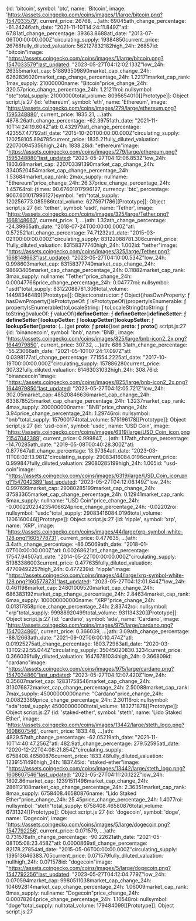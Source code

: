 {id: 'bitcoin', symbol: 'btc', name: 'Bitcoin', image: 'https://assets.coingecko.com/coins/images/1/large/bitcoin.png?1547033579', current_price: 26768, …}ath: 69045ath_change_percentage: -61.24246ath_date: "2021-11-10T14:24:11.849Z"atl: 67.81atl_change_percentage: 39363.8688atl_date: "2013-07-06T00:00:00.000Z"circulating_supply: 19384850current_price: 26768fully_diluted_valuation: 562127832182high_24h: 26857id: "bitcoin"image: "https://assets.coingecko.com/coins/images/1/large/bitcoin.png?1547033579"last_updated: "2023-05-27T04:12:02.133Z"low_24h: 26355market_cap: 518893509890market_cap_change_24h: 6262836020market_cap_change_percentage_24h: 1.22171market_cap_rank: 1max_supply: 21000000name: "Bitcoin"price_change_24h: 320.57price_change_percentage_24h: 1.21211roi: nullsymbol: "btc"total_supply: 21000000total_volume: 8095654010[[Prototype]]: Object
script.js:27 {id: 'ethereum', symbol: 'eth', name: 'Ethereum', image: 'https://assets.coingecko.com/coins/images/279/large/ethereum.png?1595348880', current_price: 1835.21, …}ath: 4878.26ath_change_percentage: -62.39751ath_date: "2021-11-10T14:24:19.604Z"atl: 0.432979atl_change_percentage: 423557.47792atl_date: "2015-10-20T00:00:00.000Z"circulating_supply: 120258105.894785current_price: 1835.21fully_diluted_valuation: 220700945356high_24h: 1838.28id: "ethereum"image: "https://assets.coingecko.com/coins/images/279/large/ethereum.png?1595348880"last_updated: "2023-05-27T04:12:06.853Z"low_24h: 1803.68market_cap: 220703391390market_cap_change_24h: 3340520454market_cap_change_percentage_24h: 1.53684market_cap_rank: 2max_supply: nullname: "Ethereum"price_change_24h: 26.37price_change_percentage_24h: 1.45764roi: {times: 90.67601017996127, currency: 'btc', percentage: 9067.601017996127}symbol: "eth"total_supply: 120256773.085986total_volume: 6275971786[[Prototype]]: Object
script.js:27 {id: 'tether', symbol: 'usdt', name: 'Tether', image: 'https://assets.coingecko.com/coins/images/325/large/Tether.png?1668148663', current_price: 1, …}ath: 1.32ath_change_percentage: -24.39965ath_date: "2018-07-24T00:00:00.000Z"atl: 0.572521atl_change_percentage: 74.71232atl_date: "2015-03-02T00:00:00.000Z"circulating_supply: 83122088781.306current_price: 1fully_diluted_valuation: 83158377740high_24h: 1.002id: "tether"image: "https://assets.coingecko.com/coins/images/325/large/Tether.png?1668148663"last_updated: "2023-05-27T04:10:00.534Z"low_24h: 0.998603market_cap: 83158377740market_cap_change_24h: 98693405market_cap_change_percentage_24h: 0.11882market_cap_rank: 3max_supply: nullname: "Tether"price_change_24h: 0.00047766price_change_percentage_24h: 0.04777roi: nullsymbol: "usdt"total_supply: 83122088781.306total_volume: 14498346489[[Prototype]]: Objectconstructor: ƒ Object()hasOwnProperty: ƒ hasOwnProperty()isPrototypeOf: ƒ isPrototypeOf()propertyIsEnumerable: ƒ propertyIsEnumerable()toLocaleString: ƒ toLocaleString()toString: ƒ toString()valueOf: ƒ valueOf()__defineGetter__: ƒ __defineGetter__()__defineSetter__: ƒ __defineSetter__()__lookupGetter__: ƒ __lookupGetter__()__lookupSetter__: ƒ __lookupSetter__()__proto__: (...)get __proto__: ƒ __proto__()set __proto__: ƒ __proto__()
script.js:27 {id: 'binancecoin', symbol: 'bnb', name: 'BNB', image: 'https://assets.coingecko.com/coins/images/825/large/bnb-icon2_2x.png?1644979850', current_price: 307.32, …}ath: 686.31ath_change_percentage: -55.23066ath_date: "2021-05-10T07:24:17.097Z"atl: 0.0398177atl_change_percentage: 771554.2225atl_date: "2017-10-19T00:00:00.000Z"circulating_supply: 157886280current_price: 307.32fully_diluted_valuation: 61463031032high_24h: 308.76id: "binancecoin"image: "https://assets.coingecko.com/coins/images/825/large/bnb-icon2_2x.png?1644979850"last_updated: "2023-05-27T04:12:05.721Z"low_24h: 302.05market_cap: 48520846636market_cap_change_24h: 633878525market_cap_change_percentage_24h: 1.3237market_cap_rank: 4max_supply: 200000000name: "BNB"price_change_24h: 3.94price_change_percentage_24h: 1.29746roi: nullsymbol: "bnb"total_supply: 157900174total_volume: 575196178[[Prototype]]: Object
script.js:27 {id: 'usd-coin', symbol: 'usdc', name: 'USD Coin', image: 'https://assets.coingecko.com/coins/images/6319/large/USD_Coin_icon.png?1547042389', current_price: 0.999847, …}ath: 1.17ath_change_percentage: -14.70285ath_date: "2019-05-08T00:40:28.300Z"atl: 0.877647atl_change_percentage: 13.97354atl_date: "2023-03-11T08:02:13.981Z"circulating_supply: 29083416084.0196current_price: 0.999847fully_diluted_valuation: 29080285199high_24h: 1.005id: "usd-coin"image: "https://assets.coingecko.com/coins/images/6319/large/USD_Coin_icon.png?1547042389"last_updated: "2023-05-27T04:12:06.149Z"low_24h: 0.997699market_cap: 29080285199market_cap_change_24h: 37583365market_cap_change_percentage_24h: 0.12941market_cap_rank: 5max_supply: nullname: "USD Coin"price_change_24h: -0.000220234235406624price_change_percentage_24h: -0.02202roi: nullsymbol: "usdc"total_supply: 29083416084.0196total_volume: 1206160046[[Prototype]]: Object
script.js:27 {id: 'ripple', symbol: 'xrp', name: 'XRP', image: 'https://assets.coingecko.com/coins/images/44/large/xrp-symbol-white-128.png?1605778731', current_price: 0.477635, …}ath: 3.4ath_change_percentage: -86.05069ath_date: "2018-01-07T00:00:00.000Z"atl: 0.00268621atl_change_percentage: 17547.94507atl_date: "2014-05-22T00:00:00.000Z"circulating_supply: 51983386003current_price: 0.477635fully_diluted_valuation: 47709492257high_24h: 0.477239id: "ripple"image: "https://assets.coingecko.com/coins/images/44/large/xrp-symbol-white-128.png?1605778731"last_updated: "2023-05-27T04:12:01.844Z"low_24h: 0.461198market_cap: 24801009520market_cap_change_24h: 686383192market_cap_change_percentage_24h: 2.84634market_cap_rank: 6max_supply: 100000000000name: "XRP"price_change_24h: 0.01317858price_change_percentage_24h: 2.83742roi: nullsymbol: "xrp"total_supply: 99988920499total_volume: 931134320[[Prototype]]: Object
script.js:27 {id: 'cardano', symbol: 'ada', name: 'Cardano', image: 'https://assets.coingecko.com/coins/images/975/large/cardano.png?1547034860', current_price: 0.366039, …}ath: 3.09ath_change_percentage: -88.12663ath_date: "2021-09-02T06:00:10.474Z"atl: 0.01925275atl_change_percentage: 1803.72963atl_date: "2020-03-13T02:22:55.044Z"circulating_supply: 35045020830.3234current_price: 0.366039fully_diluted_valuation: 16476781034high_24h: 0.366809id: "cardano"image: "https://assets.coingecko.com/coins/images/975/large/cardano.png?1547034860"last_updated: "2023-05-27T04:12:07.420Z"low_24h: 0.35607market_cap: 12831758546market_cap_change_24h: 313076872market_cap_change_percentage_24h: 2.50088market_cap_rank: 7max_supply: 45000000000name: "Cardano"price_change_24h: 0.00823369price_change_percentage_24h: 2.30116roi: nullsymbol: "ada"total_supply: 45000000000total_volume: 183271878[[Prototype]]: Object
script.js:27 {id: 'staked-ether', symbol: 'steth', name: 'Lido Staked Ether', image: 'https://assets.coingecko.com/coins/images/13442/large/steth_logo.png?1608607546', current_price: 1833.48, …}ath: 4829.57ath_change_percentage: -62.05219ath_date: "2021-11-10T14:40:47.256Z"atl: 482.9atl_change_percentage: 279.52595atl_date: "2020-12-22T04:08:21.854Z"circulating_supply: 6758408.46580876current_price: 1833.48fully_diluted_valuation: 12391511496high_24h: 1837.45id: "staked-ether"image: "https://assets.coingecko.com/coins/images/13442/large/steth_logo.png?1608607546"last_updated: "2023-05-27T04:11:20.122Z"low_24h: 1802.86market_cap: 12391511496market_cap_change_24h: 286112108market_cap_change_percentage_24h: 2.36351market_cap_rank: 8max_supply: 6758408.46580876name: "Lido Staked Ether"price_change_24h: 25.45price_change_percentage_24h: 1.4077roi: nullsymbol: "steth"total_supply: 6758408.46580876total_volume: 6731324[[Prototype]]: Object
script.js:27 {id: 'dogecoin', symbol: 'doge', name: 'Dogecoin', image: 'https://assets.coingecko.com/coins/images/5/large/dogecoin.png?1547792256', current_price: 0.071579, …}ath: 0.731578ath_change_percentage: -90.22621ath_date: "2021-05-08T05:08:23.458Z"atl: 0.0000869atl_change_percentage: 82178.27854atl_date: "2015-05-06T00:00:00.000Z"circulating_supply: 139513646383.705current_price: 0.071579fully_diluted_valuation: nullhigh_24h: 0.071578id: "dogecoin"image: "https://assets.coingecko.com/coins/images/5/large/dogecoin.png?1547792256"last_updated: "2023-05-27T04:12:04.779Z"low_24h: 0.070594market_cap: 9980511038market_cap_change_24h: 104692814market_cap_change_percentage_24h: 1.06009market_cap_rank: 9max_supply: nullname: "Dogecoin"price_change_24h: 0.00078264price_change_percentage_24h: 1.10548roi: nullsymbol: "doge"total_supply: nulltotal_volume: 179484099[[Prototype]]: Object
script.js:27 